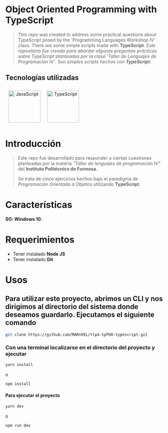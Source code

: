
# Object Oriented Programming with TypeScript
>
> This repo was created to address some practical questions about TypeScript posed by the 'Programming Languages Workshop IV' class.
> There are some simple scripts made with **TypeScript**.
> *Este repositorio fue creado para abordar algunas preguntas prácticas sobre TypeScript planteadas por la clase 'Taller de Lenguajes de Programación IV'*.
> *Son simples scripts hechos con **TypeScript***.

## Tecnologías utilizadas

<div align="center" style="display: flex">
      <span>
         <a href="https://es.javascript.info/" target="_blank">
               <img width="100" style="margin: 10" title='JavaScript' src='https://upload.wikimedia.org/wikipedia/commons/6/6a/JavaScript-logo.png'>
         </a>
      </span>
      <span>
         <a href="https://www.typescriptlang.org/" target="_blank" title='TypeScript'>
               <img width="100" style="margin: 10" title='TypeScript' src='https://upload.wikimedia.org/wikipedia/commons/thumb/f/f5/Typescript.svg/800px-Typescript.svg.png?20230616215448'>
         </a>
      </span>

</div>

# Introducción

> Este repo fue desarrollado para responder a ciertas cuestiones planteadas por la materia *"Taller de lenguajes de programación IV"* del **Instituto Politécnico de Formosa**.
>
> Se trata de cinco ejercicios hechos bajo el paradigma de *Programación Orientada a Objetos* utilizando **TypeScript**.

# Características

**SO: Windows 10**.

# Requerimientos


* Tener instalado **Node JS**
* Tener instalado **Git**

# Usos

## Para utilizar este proyecto,  abrimos un CLI y nos dirigimos al directorio del sistema donde deseamos guardarlo. Ejecutamos el siguiente comando

```bash
git clone https://github.com/MARnVEL/tlp4-tpPOO-typescript.git
```

### Con una terminal localizarse en el directorio del proyecto y ejecutar

```bash
yarn install
```

o

```bash
npm install
```

#### Para ejecutar el proyecto

```bash
yarn dev
```

o

``` bash
npm run dev
```
